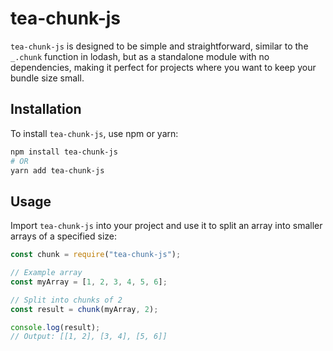 # tea-chunk-js

`tea-chunk-js` is designed to be simple and straightforward, similar to the `_.chunk` function in lodash, but as a standalone module with no dependencies, making it perfect for projects where you want to keep your bundle size small.

## Installation

To install `tea-chunk-js`, use npm or yarn:

```bash
npm install tea-chunk-js
# OR
yarn add tea-chunk-js
```

## Usage

Import `tea-chunk-js` into your project and use it to split an array into smaller arrays of a specified size:

```javascript
const chunk = require("tea-chunk-js");

// Example array
const myArray = [1, 2, 3, 4, 5, 6];

// Split into chunks of 2
const result = chunk(myArray, 2);

console.log(result);
// Output: [[1, 2], [3, 4], [5, 6]]
```
